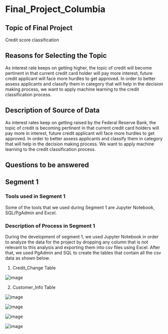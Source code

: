 # Final_Project_Columbia

## Topic of Final Project
 Credit score classification
 
## Reasons for Selecting the Topic
As interest rate keeps on getting higher, the topic of credit will become pertinent in that current credit card holder will pay more interest, future credit applicant will face more hurdles to get approved. In order to better assess applicants and classify them in category that will help in the decision making process, we want to apply machine learning to the credit classification process. 

## Description of Source of Data
As interest rates keep on getting raised by the Federal Reserve Bank, the topic of credit is becoming pertinent in that current credit card holders will pay more in interest, future credit applicant will face more hurdles to get approved. In order to better assess applicants and classify them in category that will help in the decision making process. We want to apply machine learning to the credit classification process. 
## Questions to be answered 

## Segment 1 
### Tools used in Segment 1
Some of the tools that we used during Segment 1 are Jupyter Notebook, SQL/PgAdmin and Excel.

### Description of Process in Segment 1
During the development of segment 1, we used Jupyter Notebook in order to analyze the data for the project by dropping any column that is not relevant to this analysis and exporting them into csv files using Excel. After that, we used PgAdmin and SQL to create the tables that contain all the csv data as shown below.

1. Credit_Change Table

![image](https://user-images.githubusercontent.com/113261292/223599378-2e8043a8-3a27-48fd-8c63-d7cd66709b84.png)

2. Customer_Info Table

![image](https://user-images.githubusercontent.com/113261292/223599491-f6938355-25c6-48b2-ae88-00007f591de8.png)


![image](https://user-images.githubusercontent.com/115424156/225173106-ca0f1fee-e1a1-4068-bac9-cf7d093b3b10.png)

![image](https://user-images.githubusercontent.com/115424156/225173160-f748c5b7-c145-4b4d-9240-0b42d107ff8d.png)

![image](https://user-images.githubusercontent.com/115424156/225173206-6e1f4709-4b9b-4eeb-8384-11cd63c98d67.png)


